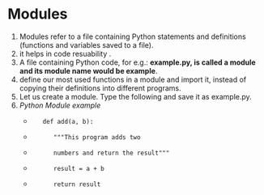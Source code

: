 # Modules
1. Modules refer to a file containing Python statements and definitions (functions and variables saved to a file).
2. it helps in code resuability .
3. A file containing Python code, for e.g.: **example.py, is called a module and its module name would be example**.
4. define our most used functions in a module and import it, instead of copying their definitions into different programs.
5. Let us create a module. Type the following and save it as example.py.
6. *Python Module example*
    -        def add(a, b):
    -           """This program adds two
    -           numbers and return the result"""
    -           result = a + b
    -           return result